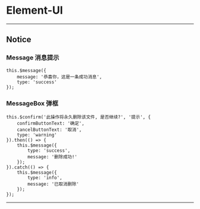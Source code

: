 # Element-UI

---
## Notice
### Message 消息提示
    this.$message({
        message: '恭喜你，这是一条成功消息',
        type: 'success'
    });
### MessageBox 弹框
    this.$confirm('此操作将永久删除该文件, 是否继续?', '提示', {
        confirmButtonText: '确定',
        cancelButtonText: '取消',
        type: 'warning'
    }).then(() => {
        this.$message({
            type: 'success',
            message: '删除成功!'
        });
    }).catch(() => {
        this.$message({
            type: 'info',
            message: '已取消删除'
        });          
    });
---